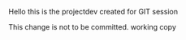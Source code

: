 Hello this is the projectdev created for GIT session


This change is not to be committed. working copy

